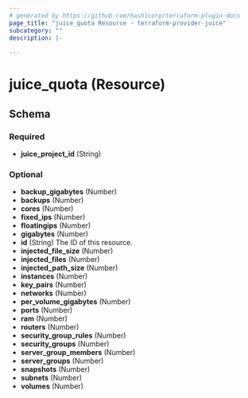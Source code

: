 ```yaml
---
# generated by https://github.com/hashicorp/terraform-plugin-docs
page_title: "juice_quota Resource - terraform-provider-juice"
subcategory: ""
description: |-
  
---
```


# juice_quota (Resource)





<!-- schema generated by tfplugindocs -->
## Schema

### Required

- **juice_project_id** (String)

### Optional

- **backup_gigabytes** (Number)
- **backups** (Number)
- **cores** (Number)
- **fixed_ips** (Number)
- **floatingips** (Number)
- **gigabytes** (Number)
- **id** (String) The ID of this resource.
- **injected_file_size** (Number)
- **injected_files** (Number)
- **injected_path_size** (Number)
- **instances** (Number)
- **key_pairs** (Number)
- **networks** (Number)
- **per_volume_gigabytes** (Number)
- **ports** (Number)
- **ram** (Number)
- **routers** (Number)
- **security_group_rules** (Number)
- **security_groups** (Number)
- **server_group_members** (Number)
- **server_groups** (Number)
- **snapshots** (Number)
- **subnets** (Number)
- **volumes** (Number)


